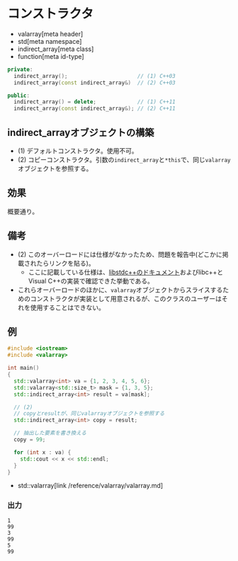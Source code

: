# コンストラクタ
* valarray[meta header]
* std[meta namespace]
* indirect_array[meta class]
* function[meta id-type]

```cpp
private:
  indirect_array();                      // (1) C++03
  indirect_array(const indirect_array&)  // (2) C++03

public:
  indirect_array() = delete;             // (1) C++11
  indirect_array(const indirect_array&); // (2) C++11
```

## indirect_arrayオブジェクトの構築
- (1) デフォルトコンストラクタ。使用不可。
- (2) コピーコンストラクタ。引数の`indirect_array`と`*this`で、同じ`valarray`オブジェクトを参照する。


## 効果
概要通り。


## 備考
- (2) このオーバーロードには仕様がなかったため、問題を報告中(どこかに掲載されたらリンクを貼る)。
	- ここに記載している仕様は、[libstdc++のドキュメント](https://gcc.gnu.org/onlinedocs/libstdc++/libstdc++-html-USERS-4.3/a00941.html#d66c87a19ffcdfd8a7d2975aff854ef7)およびlibc++とVisual C++の実装で確認できた挙動である。
- これらオーバーロードのほかに、`valarray`オブジェクトからスライスするためのコンストラクタが実装として用意されるが、このクラスのユーザーはそれを使用することはできない。


## 例
```cpp example
#include <iostream>
#include <valarray>

int main()
{
  std::valarray<int> va = {1, 2, 3, 4, 5, 6};
  std::valarray<std::size_t> mask = {1, 3, 5};
  std::indirect_array<int> result = va[mask];

  // (2)
  // copyとresultが、同じvalarrayオブジェクトを参照する
  std::indirect_array<int> copy = result;

  // 抽出した要素を書き換える
  copy = 99;

  for (int x : va) {
    std::cout << x << std::endl;
  }
}
```
* std::valarray[link /reference/valarray/valarray.md]

### 出力
```
1
99
3
99
5
99
```


